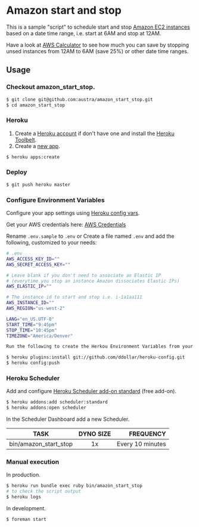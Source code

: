 # Amazon start and stop

This is a sample "script" to schedule start and stop [Amazon EC2 instances](https://aws.amazon.com/) based on a date time range, i.e. start at 6AM and stop at 12AM.

Have a look at [AWS Calculator](https://calculator.s3.amazonaws.com/calc5.html) to see how much you can save by stopping unsed instances from 12AM to 6AM (save 25%) or other date time ranges.


## Usage

### Checkout amazon_start_stop.

```bash
$ git clone git@github.com:austra/amazon_start_stop.git
$ cd amazon_start_stop
```

### Heroku

1. Create a [Heroku account](https://www.heroku.com/) if don't have one and install the [Heroku Toolbelt](https://toolbelt.heroku.com/).
2. Create a [new app](https://devcenter.heroku.com/articles/creating-apps).

```bash
$ heroku apps:create
```

### Deploy

```bash
$ git push heroku master
```

### Configure Environment Variables

Configure your app settings using [Heroku config vars](https://devcenter.heroku.com/articles/config-vars).

Get your AWS credentials here:
[AWS Credentials](http://aws.amazon.com/iam/) 

Rename `.env.sample` to `.env` or Create a file named `.env` and add the following, customized to your needs:

```bash
# .env
AWS_ACCESS_KEY_ID=""
AWS_SECRET_ACCESS_KEY=""

# Leave blank if you don't need to associate an Elastic IP
# (everytime you stop an instance Amazon dissociates Elastic IPs)
AWS_ELASTIC_IP=""

# The instance id to start and stop i.e. i-1a1aa111
AWS_INSTANCE_ID=""
AWS_REGION="us-west-2"

LANG="en_US.UTF-8"
START_TIME="9:45pm"
STOP_TIME="10:45pm"
TIMEZONE="America/Denver"

Run the following to create the Herkou Environment Variables from your `.env` file.

$ heroku plugins:install git://github.com/ddollar/heroku-config.git
$ heroku config:push 
```

### Heroku Scheduler

Add and configure [Heroku Scheduler add-on standard](https://devcenter.heroku.com/articles/scheduler) (free add-on).

```bash
$ heroku addons:add scheduler:standard
$ heroku addons:open scheduler
```

In the Scheduler Dashboard add a new Scheduler.

| TASK                    | DYNO SIZE  | FREQUENCY        |
| ----------------------- |:----------:| ----------------:|
| bin/amazon_start_stop   | 1x         | Every 10 minutes |

### Manual execution

In production.

```bash
$ heroku run bundle exec ruby bin/amazon_start_stop
# to check the script output
$ heroku logs
```

In development.

```bash
$ foreman start
```

